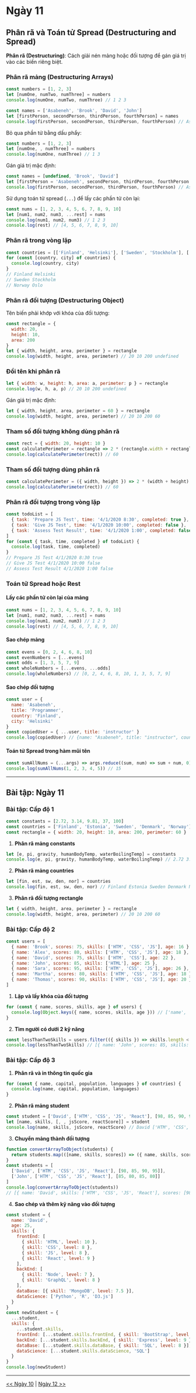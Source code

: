 # Ngày 11

## Phân rã và Toán tử Spread (Destructuring and Spread)

**Phân rã (Destructuring)**: Cách giải nén mảng hoặc đối tượng để gán giá trị vào các biến riêng biệt.

### Phân rã mảng (Destructuring Arrays)

```js
const numbers = [1, 2, 3]
let [numOne, numTwo, numThree] = numbers
console.log(numOne, numTwo, numThree) // 1 2 3
```

```js
const names = ['Asabeneh', 'Brook', 'David', 'John']
let [firstPerson, secondPerson, thirdPerson, fourthPerson] = names
console.log(firstPerson, secondPerson, thirdPerson, fourthPerson) // Asabeneh Brook David John
```

Bỏ qua phần tử bằng dấu phẩy:

```js
const numbers = [1, 2, 3]
let [numOne, , numThree] = numbers
console.log(numOne, numThree) // 1 3
```

Gán giá trị mặc định:

```js
const names = [undefined, 'Brook', 'David']
let [firstPerson = 'Asabeneh', secondPerson, thirdPerson, fourthPerson = 'John'] = names
console.log(firstPerson, secondPerson, thirdPerson, fourthPerson) // Asabeneh Brook David John
```

Sử dụng toán tử spread (`...`) để lấy các phần tử còn lại:

```js
const nums = [1, 2, 3, 4, 5, 6, 7, 8, 9, 10]
let [num1, num2, num3, ...rest] = nums
console.log(num1, num2, num3) // 1 2 3
console.log(rest) // [4, 5, 6, 7, 8, 9, 10]
```

### Phân rã trong vòng lặp

```js
const countries = [['Finland', 'Helsinki'], ['Sweden', 'Stockholm'], ['Norway', 'Oslo']]
for (const [country, city] of countries) {
  console.log(country, city)
}
// Finland Helsinki
// Sweden Stockholm
// Norway Oslo
```

### Phân rã đối tượng (Destructuring Object)

Tên biến phải khớp với khóa của đối tượng:

```js
const rectangle = {
  width: 20,
  height: 10,
  area: 200
}
let { width, height, area, perimeter } = rectangle
console.log(width, height, area, perimeter) // 20 10 200 undefined
```

### Đổi tên khi phân rã

```js
let { width: w, height: h, area: a, perimeter: p } = rectangle
console.log(w, h, a, p) // 20 10 200 undefined
```

Gán giá trị mặc định:

```js
let { width, height, area, perimeter = 60 } = rectangle
console.log(width, height, area, perimeter) // 20 10 200 60
```

### Tham số đối tượng không dùng phân rã

```js
const rect = { width: 20, height: 10 }
const calculatePerimeter = rectangle => 2 * (rectangle.width + rectangle.height)
console.log(calculatePerimeter(rect)) // 60
```

### Tham số đối tượng dùng phân rã

```js
const calculatePerimeter = ({ width, height }) => 2 * (width + height)
console.log(calculatePerimeter(rect)) // 60
```

### Phân rã đối tượng trong vòng lặp

```js
const todoList = [
  { task: 'Prepare JS Test', time: '4/1/2020 8:30', completed: true },
  { task: 'Give JS Test', time: '4/1/2020 10:00', completed: false },
  { task: 'Assess Test Result', time: '4/1/2020 1:00', completed: false }
]
for (const { task, time, completed } of todoList) {
  console.log(task, time, completed)
}
// Prepare JS Test 4/1/2020 8:30 true
// Give JS Test 4/1/2020 10:00 false
// Assess Test Result 4/1/2020 1:00 false
```

### Toán tử Spread hoặc Rest

#### Lấy các phần tử còn lại của mảng

```js
const nums = [1, 2, 3, 4, 5, 6, 7, 8, 9, 10]
let [num1, num2, num3, ...rest] = nums
console.log(num1, num2, num3) // 1 2 3
console.log(rest) // [4, 5, 6, 7, 8, 9, 10]
```

#### Sao chép mảng

```js
const evens = [0, 2, 4, 6, 8, 10]
const evenNumbers = [...evens]
const odds = [1, 3, 5, 7, 9]
const wholeNumbers = [...evens, ...odds]
console.log(wholeNumbers) // [0, 2, 4, 6, 8, 10, 1, 3, 5, 7, 9]
```

#### Sao chép đối tượng

```js
const user = {
  name: 'Asabeneh',
  title: 'Programmer',
  country: 'Finland',
  city: 'Helsinki'
}
const copiedUser = { ...user, title: 'instructor' }
console.log(copiedUser) // {name: "Asabeneh", title: "instructor", country: "Finland", city: "Helsinki"}
```

#### Toán tử Spread trong hàm mũi tên

```js
const sumAllNums = (...args) => args.reduce((sum, num) => sum + num, 0)
console.log(sumAllNums(1, 2, 3, 4, 5)) // 15
```

---

## Bài tập: Ngày 11

### Bài tập: Cấp độ 1

```js
const constants = [2.72, 3.14, 9.81, 37, 100]
const countries = ['Finland', 'Estonia', 'Sweden', 'Denmark', 'Norway']
const rectangle = { width: 20, height: 10, area: 200, perimeter: 60 }
```

1. **Phân rã mảng constants**

```js
let [e, pi, gravity, humanBodyTemp, waterBoilingTemp] = constants
console.log(e, pi, gravity, humanBodyTemp, waterBoilingTemp) // 2.72 3.14 9.81 37 100
```

2. **Phân rã mảng countries**

```js
let [fin, est, sw, den, nor] = countries
console.log(fin, est, sw, den, nor) // Finland Estonia Sweden Denmark Norway
```

3. **Phân rã đối tượng rectangle**

```js
let { width, height, area, perimeter } = rectangle
console.log(width, height, area, perimeter) // 20 10 200 60
```

### Bài tập: Cấp độ 2

```js
const users = [
  { name: 'Brook', scores: 75, skills: ['HTM', 'CSS', 'JS'], age: 16 },
  { name: 'Alex', scores: 80, skills: ['HTM', 'CSS', 'JS'], age: 18 },
  { name: 'David', scores: 75, skills: ['HTM', 'CSS'], age: 22 },
  { name: 'John', scores: 85, skills: ['HTML'], age: 25 },
  { name: 'Sara', scores: 95, skills: ['HTM', 'CSS', 'JS'], age: 26 },
  { name: 'Martha', scores: 80, skills: ['HTM', 'CSS', 'JS'], age: 18 },
  { name: 'Thomas', scores: 90, skills: ['HTM', 'CSS', 'JS'], age: 20 }
]
```

1. **Lặp và lấy khóa của đối tượng**

```js
for (const { name, scores, skills, age } of users) {
  console.log(Object.keys({ name, scores, skills, age })) // ['name', 'scores', 'skills', 'age']
}
```

2. **Tìm người có dưới 2 kỹ năng**

```js
const lessThanTwoSkills = users.filter(({ skills }) => skills.length < 2)
console.log(lessThanTwoSkills) // [{ name: 'John', scores: 85, skills: ['HTML'], age: 25 }]
```

### Bài tập: Cấp độ 3

1. **Phân rã và in thông tin quốc gia**

```js
for (const { name, capital, population, languages } of countries) {
  console.log(name, capital, population, languages)
}
```

2. **Phân rã mảng student**

```js
const student = ['David', ['HTM', 'CSS', 'JS', 'React'], [98, 85, 90, 95]]
let [name, skills, [, , jsScore, reactScore]] = student
console.log(name, skills, jsScore, reactScore) // David ['HTM', 'CSS', 'JS', 'React'] 90 95
```

3. **Chuyển mảng thành đối tượng**

```js
function convertArrayToObject(students) {
  return students.map(([name, skills, scores]) => ({ name, skills, scores }))
}
const students = [
  ['David', ['HTM', 'CSS', 'JS', 'React'], [98, 85, 90, 95]],
  ['John', ['HTM', 'CSS', 'JS', 'React'], [85, 80, 85, 80]]
]
console.log(convertArrayToObject(students))
// [{ name: 'David', skills: ['HTM', 'CSS', 'JS', 'React'], scores: [98, 85, 90, 95] }, ...]
```

4. **Sao chép và thêm kỹ năng vào đối tượng**

```js
const student = {
  name: 'David',
  age: 25,
  skills: {
    frontEnd: [
      { skill: 'HTML', level: 10 },
      { skill: 'CSS', level: 8 },
      { skill: 'JS', level: 8 },
      { skill: 'React', level: 9 }
    ],
    backEnd: [
      { skill: 'Node', level: 7 },
      { skill: 'GraphQL', level: 8 }
    ],
    dataBase: [{ skill: 'MongoDB', level: 7.5 }],
    dataScience: ['Python', 'R', 'D3.js']
  }
}
const newStudent = {
  ...student,
  skills: {
    ...student.skills,
    frontEnd: [...student.skills.frontEnd, { skill: 'BootStrap', level: 8 }],
    backEnd: [...student.skills.backEnd, { skill: 'Express', level: 9 }],
    dataBase: [...student.skills.dataBase, { skill: 'SQL', level: 8 }],
    dataScience: [...student.skills.dataScience, 'SQL']
  }
}
console.log(newStudent)
```

---

[<< Ngày 10](./10.Sets_and_Maps.md) | [Ngày 12 >>](./12.Regular_Expressions.md)